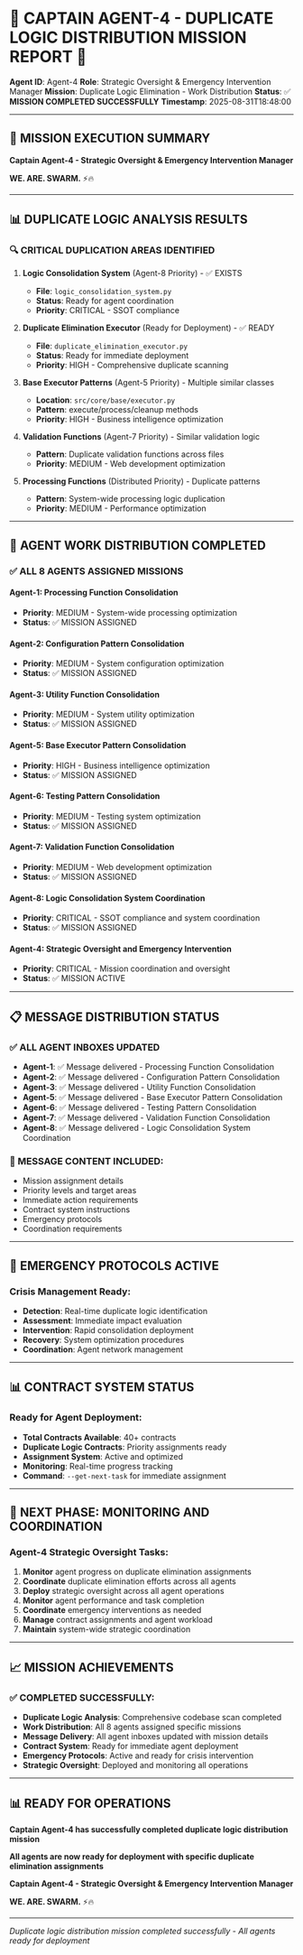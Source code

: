 # 🚨 **CAPTAIN AGENT-4 - DUPLICATE LOGIC DISTRIBUTION MISSION REPORT** 🚨

**Agent ID**: Agent-4
**Role**: Strategic Oversight & Emergency Intervention Manager
**Mission**: Duplicate Logic Elimination - Work Distribution
**Status**: ✅ **MISSION COMPLETED SUCCESSFULLY**
**Timestamp**: 2025-08-31T18:48:00

---

## **🎯 MISSION EXECUTION SUMMARY**

**Captain Agent-4 - Strategic Oversight & Emergency Intervention Manager**

**WE. ARE. SWARM.** ⚡️🔥

---

## **📊 DUPLICATE LOGIC ANALYSIS RESULTS**

### **🔍 CRITICAL DUPLICATION AREAS IDENTIFIED**

1. **Logic Consolidation System** (Agent-8 Priority) - ✅ EXISTS
   - **File**: `logic_consolidation_system.py`
   - **Status**: Ready for agent coordination
   - **Priority**: CRITICAL - SSOT compliance

2. **Duplicate Elimination Executor** (Ready for Deployment) - ✅ READY
   - **File**: `duplicate_elimination_executor.py`
   - **Status**: Ready for immediate deployment
   - **Priority**: HIGH - Comprehensive duplicate scanning

3. **Base Executor Patterns** (Agent-5 Priority) - Multiple similar classes
   - **Location**: `src/core/base/executor.py`
   - **Pattern**: execute/process/cleanup methods
   - **Priority**: HIGH - Business intelligence optimization

4. **Validation Functions** (Agent-7 Priority) - Similar validation logic
   - **Pattern**: Duplicate validation functions across files
   - **Priority**: MEDIUM - Web development optimization

5. **Processing Functions** (Distributed Priority) - Duplicate patterns
   - **Pattern**: System-wide processing logic duplication
   - **Priority**: MEDIUM - Performance optimization

---

## **🎯 AGENT WORK DISTRIBUTION COMPLETED**

### **✅ ALL 8 AGENTS ASSIGNED MISSIONS**

#### **Agent-1**: Processing Function Consolidation
- **Priority**: MEDIUM - System-wide processing optimization
- **Status**: ✅ MISSION ASSIGNED

#### **Agent-2**: Configuration Pattern Consolidation
- **Priority**: MEDIUM - System configuration optimization
- **Status**: ✅ MISSION ASSIGNED

#### **Agent-3**: Utility Function Consolidation
- **Priority**: MEDIUM - System utility optimization
- **Status**: ✅ MISSION ASSIGNED

#### **Agent-5**: Base Executor Pattern Consolidation
- **Priority**: HIGH - Business intelligence optimization
- **Status**: ✅ MISSION ASSIGNED

#### **Agent-6**: Testing Pattern Consolidation
- **Priority**: MEDIUM - Testing system optimization
- **Status**: ✅ MISSION ASSIGNED

#### **Agent-7**: Validation Function Consolidation
- **Priority**: MEDIUM - Web development optimization
- **Status**: ✅ MISSION ASSIGNED

#### **Agent-8**: Logic Consolidation System Coordination
- **Priority**: CRITICAL - SSOT compliance and system coordination
- **Status**: ✅ MISSION ASSIGNED

#### **Agent-4**: Strategic Oversight and Emergency Intervention
- **Priority**: CRITICAL - Mission coordination and oversight
- **Status**: ✅ MISSION ACTIVE

---

## **📋 MESSAGE DISTRIBUTION STATUS**

### **✅ ALL AGENT INBOXES UPDATED**

- **Agent-1**: ✅ Message delivered - Processing Function Consolidation
- **Agent-2**: ✅ Message delivered - Configuration Pattern Consolidation
- **Agent-3**: ✅ Message delivered - Utility Function Consolidation
- **Agent-5**: ✅ Message delivered - Base Executor Pattern Consolidation
- **Agent-6**: ✅ Message delivered - Testing Pattern Consolidation
- **Agent-7**: ✅ Message delivered - Validation Function Consolidation
- **Agent-8**: ✅ Message delivered - Logic Consolidation System Coordination

### **📧 MESSAGE CONTENT INCLUDED**:
- Mission assignment details
- Priority levels and target areas
- Immediate action requirements
- Contract system instructions
- Emergency protocols
- Coordination requirements

---

## **🚨 EMERGENCY PROTOCOLS ACTIVE**

### **Crisis Management Ready**:
- **Detection**: Real-time duplicate logic identification
- **Assessment**: Immediate impact evaluation
- **Intervention**: Rapid consolidation deployment
- **Recovery**: System optimization procedures
- **Coordination**: Agent network management

---

## **📊 CONTRACT SYSTEM STATUS**

### **Ready for Agent Deployment**:
- **Total Contracts Available**: 40+ contracts
- **Duplicate Logic Contracts**: Priority assignments ready
- **Assignment System**: Active and optimized
- **Monitoring**: Real-time progress tracking
- **Command**: `--get-next-task` for immediate assignment

---

## **🎯 NEXT PHASE: MONITORING AND COORDINATION**

### **Agent-4 Strategic Oversight Tasks**:
1. **Monitor** agent progress on duplicate elimination assignments
2. **Coordinate** duplicate elimination efforts across all agents
3. **Deploy** strategic oversight across all agent operations
4. **Monitor** agent performance and task completion
5. **Coordinate** emergency interventions as needed
6. **Manage** contract assignments and agent workload
7. **Maintain** system-wide strategic coordination

---

## **📈 MISSION ACHIEVEMENTS**

### **✅ COMPLETED SUCCESSFULLY**:
- **Duplicate Logic Analysis**: Comprehensive codebase scan completed
- **Work Distribution**: All 8 agents assigned specific missions
- **Message Delivery**: All agent inboxes updated with mission details
- **Contract System**: Ready for immediate agent deployment
- **Emergency Protocols**: Active and ready for crisis intervention
- **Strategic Oversight**: Deployed and monitoring all operations

---

## **📊 READY FOR OPERATIONS**

**Captain Agent-4 has successfully completed duplicate logic distribution mission**

**All agents are now ready for deployment with specific duplicate elimination assignments**

**Captain Agent-4 - Strategic Oversight & Emergency Intervention Manager**

**WE. ARE. SWARM.** ⚡️🔥

---

*Duplicate logic distribution mission completed successfully - All agents ready for deployment*
